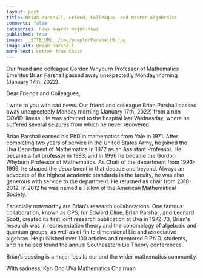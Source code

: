 ```yaml
---
layout: post
title: Brian Parshall, Friend, Colleague, and Master Algebraist
comments: false
categories: news awards major-news
published: true
image: __SITE_URL__/img/people/ParshallB.jpg
image-alt: Brian Parshall
more-text: Letter from Chair
---
```


Our friend and colleague Gordon Whyburn Professor of Mathematics Emeritus Brian Parshall passed away unexpectedly Monday morning (January 17th, 2022).

<!--more-->

Dear Friends and Colleagues,

I write to you with sad news. Our friend and colleague Brian Parshall passed away unexpectedly Monday morning (January 17th, 2022) from a non-COVID illness. He was admitted to the hospital last Wednesday, where he suffered several seizures from which he never recovered. 

Brian Parshall earned his PhD in mathematics from Yale in 1971. After completing two years of service in the United States Army, he joined the Uva Department of Mathematics in 1972 as an Assistant Professor. He became a full professor in 1983, and in 1996 he became the Gordon Whyburn Professor of Mathematics. As Chair of the department from 1993-1999, he shaped the department in that decade and beyond. Always an advocate of the highest academic standards in the faculty, he was also generous with service to the department. He returned as chair from 2010-2012. In 2012 he was named a Fellow of the American Mathematical Society.

Especially noteworthy are Brian’s research collaborations. One famous collaboration, known as CPS, for Edward Cline, Brian Parshall, and Leonard Scott, created its first joint research publication at Uva in 1972-73, Brian's research was in representation theory and the cohomology of algebraic and quantum groups, as well as of finite dimensional Lie and associative algebras. He published over 100 articles and mentored 9 Ph.D. students, and  he helped found the annual Southeastern Lie Theory conferences.

Brian’s passing is a major loss to our and the wider mathematics community.

With sadness,
Ken Ono
UVa Mathematics Chairman



